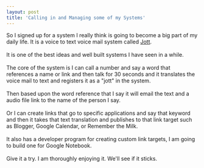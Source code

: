 ```yaml
---
layout: post
title: 'Calling in and Managing some of my Systems'
---
```

So I signed up for a system I really think is going to become a big part of my daily life.   It is a voice to text voice mail system called <a href="http://www.jott.com/">Jott</a>.<br /><br />It is one of the best ideas and well built systems I have seen in a while.<br /><br />The core of the system is I can call a number and say a word that references a name or link and then talk for 30 seconds and it translates the voice mail to text and registers it as a "jott" in the system.<br /><br />Then based upon the word reference that I say it will email the text and a audio file link to the name of the person I say.<br /><br />Or I can create links that go to specific applications and say that keyword and then it takes that text translation and publishes to that link target such as Blogger, Google Calendar, or Remember the Milk.<br /><br />It also has a developer program for creating custom link targets, I am going to build one for Google Notebook.<br /><br />Give it a try.  I am thoroughly enjoying it.  We'll see if it sticks.